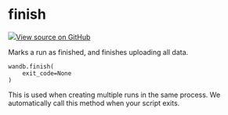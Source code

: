 # finish

<!-- Insert buttons and diff -->


[![](https://www.tensorflow.org/images/GitHub-Mark-32px.png)View source on GitHub](https://www.github.com/wandb/client/tree/master/wandb/sdk/wandb_run.py#L1946-L1953)




Marks a run as finished, and finishes uploading all data.

<pre class="devsite-click-to-copy prettyprint lang-py tfo-signature-link">
<code>wandb.finish(
    exit_code=None
)
</code></pre>



<!-- Placeholder for "Used in" -->

This is used when creating multiple runs in the same process.
We automatically call this method when your script exits.